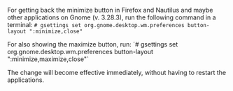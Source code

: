 For getting back the minimize button in Firefox and Nautilus and maybe other applications on Gnome (v. 3.28.3), run the following command in a terminal:
`# gsettings set org.gnome.desktop.wm.preferences button-layout ":minimize,close"`

For also showing the maximize button, run:
´# gsettings set org.gnome.desktop.wm.preferences button-layout ":minimize,maximize,close"`

The change will become effective immediately, without having to restart the applications.
